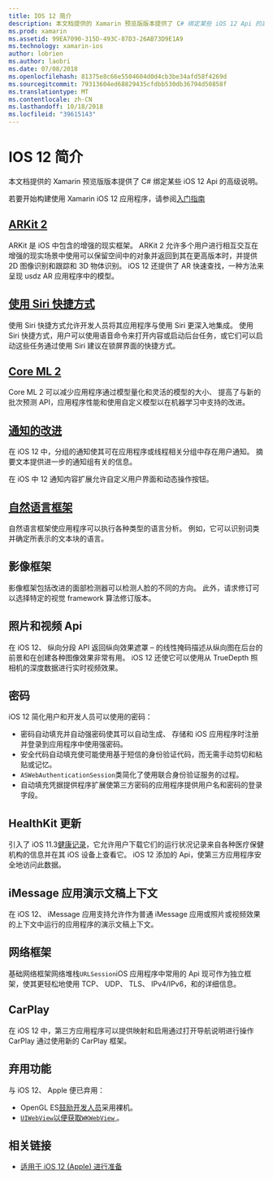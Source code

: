 ```yaml
---
title: IOS 12 简介
description: 本文档提供的 Xamarin 预览版版本提供了 C# 绑定某些 iOS 12 Api 的高级说明。
ms.prod: xamarin
ms.assetid: 99EA7090-315D-493C-87D3-26AB73D9E1A9
ms.technology: xamarin-ios
author: lobrien
ms.author: laobri
ms.date: 07/08/2018
ms.openlocfilehash: 81375e8c66e5504604d0d4cb3be34afd58f4269d
ms.sourcegitcommit: 79313604ed68829435cfdbb530db36794d50858f
ms.translationtype: MT
ms.contentlocale: zh-CN
ms.lasthandoff: 10/18/2018
ms.locfileid: "39615143"
---
```

# <a name="introduction-to-ios-12"></a>IOS 12 简介

本文档提供的 Xamarin 预览版版本提供了 C# 绑定某些 iOS 12 Api 的高级说明。

若要开始构建使用 Xamarin iOS 12 应用程序，请参阅[入门指南](get-started.md)

## <a name="arkit-2arkit2md"></a>[ARKit 2](arkit2.md)

ARKit 是 iOS 中包含的增强的现实框架。 ARKit 2 允许多个用户进行相互交互在增强的现实场景中使用可以保留空间中的对象并返回到其在更高版本时，并提供 2D 图像识别和跟踪和 3D 物体识别。 iOS 12 还提供了 AR 快速查找，一种方法来呈现 usdz AR 应用程序中的模型。

## <a name="siri-shortcutssiri-shortcutsmd"></a>[使用 Siri 快捷方式](siri-shortcuts.md)

使用 Siri 快捷方式允许开发人员将其应用程序与使用 Siri 更深入地集成。 使用 Siri 快捷方式，用户可以使用语音命令来打开内容或启动后台任务，或它们可以启动这些任务通过使用 Siri 建议在锁屏界面的快捷方式。

## <a name="core-ml-2coremlmd"></a>[Core ML 2](coreml.md)

Core ML 2 可以减少应用程序通过模型量化和灵活的模型的大小、 提高了与新的批次预测 API，应用程序性能和使用自定义模型以在机器学习中支持的改进。

## <a name="notification-improvementsnotificationsindexmd"></a>[通知的改进](notifications/index.md)

在 iOS 12 中，分组的通知使其可在应用程序或线程相关分组中存在用户通知。 摘要文本提供进一步的通知组有关的信息。

在 iOS 中 12 通知内容扩展允许自定义用户界面和动态操作按钮。

## <a name="natural-language-frameworknatural-languagemd"></a>[自然语言框架](natural-language.md)

自然语言框架使应用程序可以执行各种类型的语言分析。 例如，它可以识别词类并确定所表示的文本块的语言。

## <a name="vision-framework"></a>影像框架

影像框架包括改进的面部检测器可以检测人脸的不同的方向。 此外，请求修订可以选择特定的视觉 framework 算法修订版本。

## <a name="photo-and-video-apis"></a>照片和视频 Api

在 iOS 12、 纵向分段 API 返回纵向效果遮罩 – 的线性掩码描述从纵向图在后台的前景和在创建各种图像效果非常有用。 iOS 12 还使它可以使用从 TrueDepth 照相机的深度数据进行实时视频效果。

## <a name="passwords"></a>密码

iOS 12 简化用户和开发人员可以使用的密码：

- 密码自动填充并自动强密码使其可以自动生成、 存储和 iOS 应用程序时注册并登录到应用程序中使用强密码。
- 安全代码自动填充使可能使用基于短信的身份验证代码，而无需手动剪切和粘贴或记忆。
- `ASWebAuthenticationSession`类简化了使用联合身份验证服务的过程。
- 自动填充凭据提供程序扩展使第三方密码的应用程序提供用户名和密码的登录字段。

## <a name="healthkit-updates"></a>HealthKit 更新

引入了 iOS 11.3[健康记录](https://www.apple.com/healthcare/health-records/)，它允许用户下载它们的运行状况记录来自各种医疗保健机构的信息并在其 iOS 设备上查看它。 iOS 12 添加的 Api，使第三方应用程序安全地访问此数据。

## <a name="imessage-app-presentation-contexts"></a>iMessage 应用演示文稿上下文

在 iOS 12、 iMessage 应用支持允许作为普通 iMessage 应用或照片或视频效果的上下文中运行的应用程序的演示文稿上下文。

## <a name="network-framework"></a>网络框架

基础网络框架网络堆栈`URLSession`iOS 应用程序中常用的 Api 现可作为独立框架，使其更轻松地使用 TCP、 UDP、 TLS、 IPv4/IPv6，和的详细信息。

## <a name="carplay"></a>CarPlay

在 iOS 12 中，第三方应用程序可以提供映射和启用通过打开导航说明进行操作 CarPlay 通过使用新的 CarPlay 框架。

## <a name="deprecations"></a>弃用功能

与 iOS 12、 Apple 便已弃用：

- OpenGL ES[鼓励开发人员](https://developer.apple.com/ios/whats-new/)采用裸机。
- [`UIWebView`](https://developer.xamarin.com/api/type/UIKit.UIWebView/)[以便获取`WKWebView` ](https://developer.apple.com/documentation/webkit/wkwebview?language=objc)。

## <a name="related-links"></a>相关链接

- [适用于 iOS 12 (Apple) 进行准备](https://developer.apple.com/ios/)
